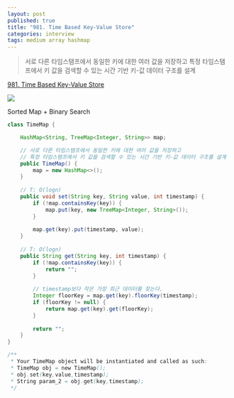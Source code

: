 ```yaml
---
layout: post
published: true
title: "981. Time Based Key-Value Store"
categories: interview
tags: medium array hashmap
---
```


> 서로 다른 타임스탬프에서 동일한 키에 대한 여러 값을 저장하고 특정 타임스탬프에서 키 값을 검색할 수 있는 시간 기반 키-값 데이터 구조를 설계  

[981. Time Based Key-Value Store](https://leetcode.com/problems/time-based-key-value-store/)

![](https://leetcode.com/problems/time-based-key-value-store/Figures/981/slides/Slide1.png)

Sorted Map + Binary Search
```java
class TimeMap {

    HashMap<String, TreeMap<Integer, String>> map;

    // 서로 다른 타임스탬프에서 동일한 키에 대한 여러 값을 저장하고 
    // 특정 타임스탬프에서 키 값을 검색할 수 있는 시간 기반 키-값 데이터 구조를 설계
    public TimeMap() {
        map = new HashMap<>();
    }
    
    // T: O(logn)
    public void set(String key, String value, int timestamp) {
        if (!map.containsKey(key)) {
            map.put(key, new TreeMap<Integer, String>());
        }
        
        map.get(key).put(timestamp, value);
    }
    
    // T: O(logn)
    public String get(String key, int timestamp) {
        if (!map.containsKey(key)) {
            return "";
        }
        
        // timestamp보다 작은 가장 최근 데이터를 찾는다.
        Integer floorKey = map.get(key).floorKey(timestamp);
        if (floorKey != null) {
            return map.get(key).get(floorKey);
        }
        
        return "";
    }
}

/**
 * Your TimeMap object will be instantiated and called as such:
 * TimeMap obj = new TimeMap();
 * obj.set(key,value,timestamp);
 * String param_2 = obj.get(key,timestamp);
 */
```
